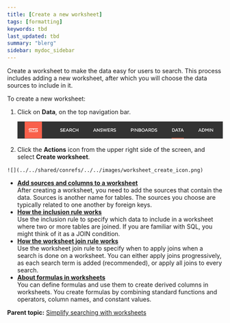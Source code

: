 ```yaml
---
title: [Create a new worksheet]
tags: [formatting]
keywords: tbd
last_updated: tbd
summary: "blerg"
sidebar: mydoc_sidebar
---
```

Create a worksheet to make the data easy for users to search. This process includes adding a new worksheet, after which you will choose the data sources to include in it.

To create a new worksheet:

1.   Click on **Data**, on the top navigation bar.

     ![](../../shared/conrefs/../../images/data_icon.png "Data")

2.   Click the **Actions** icon from the upper right side of the screen, and select **Create worksheet**.

    ![](../../shared/conrefs/../../images/worksheet_create_icon.png)


-   **[Add sources and columns to a worksheet](../../admin/worksheets/worksheet_add_tables.html)**  
After creating a worksheet, you need to add the sources that contain the data. Sources is another name for tables. The sources you choose are typically related to one another by foreign keys.
-   **[How the inclusion rule works](../../admin/worksheets/about_inclusion_rule.html)**  
Use the inclusion rule to specify which data to include in a worksheet where two or more tables are joined. If you are familiar with SQL, you might think of it as a JOIN condition.
-   **[How the worksheet join rule works](../../admin/worksheets/progressive_joins.html)**  
Use the worksheet join rule to specify when to apply joins when a search is done on a worksheet. You can either apply joins progressively, as each search term is added \(recommended\), or apply all joins to every search.
-   **[About formulas in worksheets](../../admin/worksheets/about_formulas.html)**  
You can define formulas and use them to create derived columns in worksheets. You create formulas by combining standard functions and operators, column names, and constant values.

**Parent topic:** [Simplify searching with worksheets](../../admin/worksheets/about_worksheets.html)
